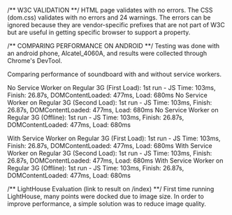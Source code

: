 /** W3C VALIDATION **/
HTML page validates with no errors. 
The CSS (dom.css) validates with no errors and 24 warnings. The errors can be ignored because they are vendor-specific prefixes that are not part of W3C but are useful in getting specific browser to support a property.

/** COMPARING PERFORMANCE ON ANDROID **/
Testing was done with an android phone, Alcatel_4060A,  and results were collected through Chrome's DevTool.

Comparing performance of soundboard with and without service workers.

No Service Worker on Regular 3G (First Load): 
  1st run - JS Time: 103ms, Finish: 26.87s, DOMContentLoaded: 477ms, Load: 680ms
No Service Worker on Regular 3G (Second Load): 
  1st run - JS Time: 103ms, Finish: 26.87s, DOMContentLoaded: 477ms, Load: 680ms
No Service Worker on Regular 3G (Offline): 
  1st run - JS Time: 103ms, Finish: 26.87s, DOMContentLoaded: 477ms, Load: 680ms

With Service Worker on Regular 3G (First Load): 
  1st run - JS Time: 103ms, Finish: 26.87s, DOMContentLoaded: 477ms, Load: 680ms
With Service Worker on Regular 3G (Second Load): 
  1st run - JS Time: 103ms, Finish: 26.87s, DOMContentLoaded: 477ms, Load: 680ms
With Service Worker on Regular 3G (Offline): 
  1st run - JS Time: 103ms, Finish: 26.87s, DOMContentLoaded: 477ms, Load: 680ms

/** LightHouse Evaluation (link to result on /index) **/
First time running LightHouse, many points were docked due to image size. In order to improve performance, a simple solution was to reduce image quality.